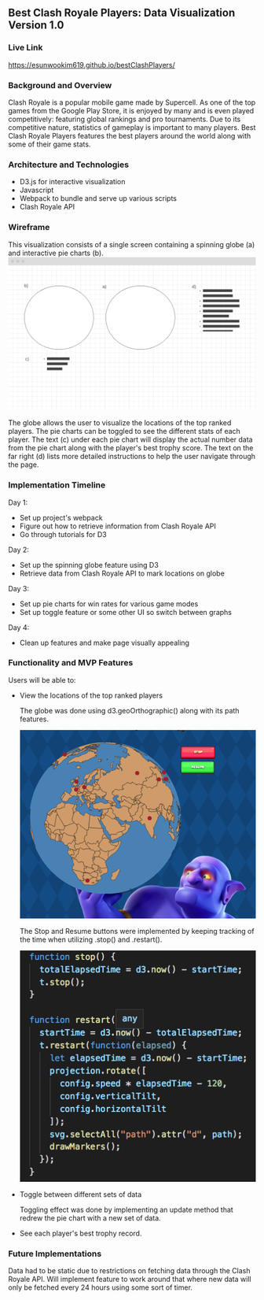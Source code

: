 ## Best Clash Royale Players: Data Visualization Version 1.0

### Live Link

https://esunwookim619.github.io/bestClashPlayers/

### Background and Overview

  Clash Royale is a popular mobile game made by Supercell. As one of the top
  games from the Google Play Store, it is enjoyed by many and is even played
  competitively: featuring global rankings and pro tournaments. Due to its 
  competitive nature, statistics of gameplay is important to many players. 
  Best Clash Royale Players features the best players around the world along 
  with some of their game stats.

### Architecture and Technologies 

  * D3.js for interactive visualization
  * Javascript
  * Webpack to bundle and serve up various scripts
  * Clash Royale API

### Wireframe

  This visualization consists of a single screen containing a spinning globe (a) and interactive pie charts (b).
  ![Clash Royale wireframe](assets/wireframe.png)

  The globe allows the user to visualize the locations of the top ranked players. The pie charts can be toggled to see the different stats of each player. The text (c) under each pie chart will display the actual number data from the pie chart along with the player's best trophy score. The text on the far right (d) lists more detailed instructions to help the user navigate through the page.

### Implementation Timeline

  Day 1: 
  * Set up project's webpack
  * Figure out how to retrieve information from Clash Royale API
  * Go through tutorials for D3
  
  Day 2:
  * Set up the spinning globe feature using D3
  * Retrieve data from Clash Royale API to mark locations on globe

  Day 3: 
  * Set up pie charts for win rates for various game modes
  * Set up toggle feature or some other UI so switch between graphs

  Day 4:
  * Clean up features and make page visually appealing

### Functionality and MVP Features

  Users will be able to:
  * View the locations of the top ranked players

      The globe was done using d3.geoOrthographic() along with its path 
      features.

      ![Globe Screenshot](assets/globe_screenshot.png)

      The Stop and Resume buttons were implemented by keeping tracking of the 
      time when utilizing .stop() and .restart().

      ![Stop button code snippet](assets/stopbutton_codesnippet.png)

  * Toggle between different sets of data

      Toggling effect was done by implementing an update method that redrew the
      pie chart with a new set of data. 

  * See each player's best trophy record.

### Future Implementations

Data had to be static due to restrictions on fetching data through the Clash
Royale API. Will implement feature to work around that where new data will only
be fetched every 24 hours using some sort of timer.

